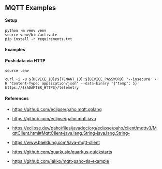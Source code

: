 ## MQTT Examples

#### Setup

```shell
python -m venv venv
source venv/bin/activate
pip install -r requirements.txt
```

#### Examples

#### Push data via HTTP

```shell
source .env

curl -i -u ${DEVICE_ID}@${TENANT_ID}:${DEVICE_PASSWORD} '--insecure' -H 'Content-Type: application/json' --data-binary '{"temp": 5}' https://${ADAPTER_HTTPS}/telemetry
```

#### References

- https://github.com/eclipse/paho.mqtt.golang

- https://github.com/eclipse/paho.mqtt.java
- https://eclipse.dev/paho/files/javadoc/org/eclipse/paho/client/mqttv3/MqttClient.html#MqttClient-java.lang.String-java.lang.String-

- https://www.baeldung.com/java-mqtt-client

- https://github.com/quarkusio/quarkus-quickstarts
- https://github.com/iakko/mqtt-paho-tls-example
